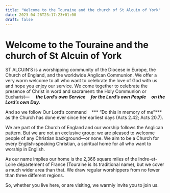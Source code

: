 ```yaml
---
title: "Welcome to the Touraine and the church of St Alcuin of York"
date: 2023-04-26T23:17:23+01:00
draft: false
---
```

# Welcome to the Touraine and the church of St Alcuin of York 

ST ALCUIN’S is a worshipping community of the Diocese in Europe,
the Church of England,
and the worldwide Anglican Communion.
We offer a very warm welcome to all who want to celebrate the love of God with us and
hope you enjoy our service.
We come together to celebrate the presence of Christ in word and sacrament: the Holy
Communion or Eucharist—
    ***the Lord’s own Service
    for the Lord’s own People
    on the Lord’s own Day.***


And so we follow Our Lord’s command
   *** “Do this in memory of me”***
as the Church has done ever since her earliest days (Acts 2.42; Acts 20.7).


We are part of the Church of England and our worship follows the Anglican pattern. But
we are not an exclusive group: we are pleased to welcome people of any Christian
background—or none. We aim to be a Church for every English-speaking Christian, a
spiritual home for all who want to worship in English.


As our name implies our home is the 2,366 square miles of the Indre-et-Loire département of France (Touraine is its traditional name), but we cover a much wider area than that. We draw regular worshippers from no fewer than three different regions.


So, whether you live here, or are visiting, we warmly invite you to join us.
